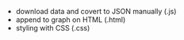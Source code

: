 - download data and covert to JSON manually (.js)
- append to graph on HTML (.html)
- styling with CSS (.css)
